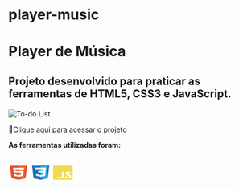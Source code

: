 # player-music
## <h1>Player de Música</h1>
<h2>Projeto desenvolvido para praticar as ferramentas de HTML5, CSS3 e JavaScript.</h2>

<img align="center" alt="To-do List" src="https://i.postimg.cc/dVZTJ03h/player-music.png">

[🔗Clique aqui para acessar o projeto](https://davivieira10.github.io/player-music/
)

<b>As ferramentas utilizadas foram:</b>
<div style="display: inline_block"><br>
  <img align="center" alt="Davi-HTML" height="30" width="40" src="https://raw.githubusercontent.com/devicons/devicon/master/icons/html5/html5-original.svg">
  <img align="center" alt="Davi-CSS" height="30" width="40" src="https://raw.githubusercontent.com/devicons/devicon/master/icons/css3/css3-original.svg">
  <img align="center" alt="Davi-Js" height="30" width="40" src="https://raw.githubusercontent.com/devicons/devicon/master/icons/javascript/javascript-plain.svg">
</div>
